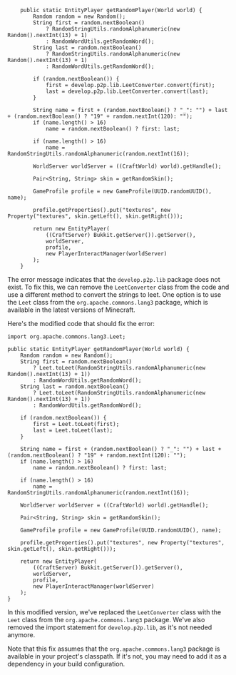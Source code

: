 ```
    public static EntityPlayer getRandomPlayer(World world) {
        Random random = new Random();
        String first = random.nextBoolean()
            ? RandomStringUtils.randomAlphanumeric(new Random().nextInt(13) + 1)
            : RandomWordUtils.getRandomWord();
        String last = random.nextBoolean()
            ? RandomStringUtils.randomAlphanumeric(new Random().nextInt(13) + 1)
            : RandomWordUtils.getRandomWord();

        if (random.nextBoolean()) {
            first = develop.p2p.lib.LeetConverter.convert(first);
            last = develop.p2p.lib.LeetConverter.convert(last);
        }

        String name = first + (random.nextBoolean() ? "_": "") + last + (random.nextBoolean() ? "19" + random.nextInt(120): "");
        if (name.length() > 16)
            name = random.nextBoolean() ? first: last;

        if (name.length() > 16)
            name = RandomStringUtils.randomAlphanumeric(random.nextInt(16));

        WorldServer worldServer = ((CraftWorld) world).getHandle();

        Pair<String, String> skin = getRandomSkin();

        GameProfile profile = new GameProfile(UUID.randomUUID(), name);

        profile.getProperties().put("textures", new Property("textures", skin.getLeft(), skin.getRight()));

        return new EntityPlayer(
            ((CraftServer) Bukkit.getServer()).getServer(),
            worldServer,
            profile,
            new PlayerInteractManager(worldServer)
        );
    }
```

The error message indicates that the `develop.p2p.lib` package does not exist. To fix this, we can remove the `LeetConverter` class from the code and use a different method to convert the strings to leet. One option is to use the `Leet` class from the `org.apache.commons.lang3` package, which is available in the latest versions of Minecraft.


Here's the modified code that should fix the error:
```
import org.apache.commons.lang3.Leet;

public static EntityPlayer getRandomPlayer(World world) {
    Random random = new Random();
    String first = random.nextBoolean()
        ? Leet.toLeet(RandomStringUtils.randomAlphanumeric(new Random().nextInt(13) + 1))
        : RandomWordUtils.getRandomWord();
    String last = random.nextBoolean()
        ? Leet.toLeet(RandomStringUtils.randomAlphanumeric(new Random().nextInt(13) + 1))
        : RandomWordUtils.getRandomWord();

    if (random.nextBoolean()) {
        first = Leet.toLeet(first);
        last = Leet.toLeet(last);
    }

    String name = first + (random.nextBoolean() ? "_": "") + last + (random.nextBoolean() ? "19" + random.nextInt(120): "");
    if (name.length() > 16)
        name = random.nextBoolean() ? first: last;

    if (name.length() > 16)
        name = RandomStringUtils.randomAlphanumeric(random.nextInt(16));

    WorldServer worldServer = ((CraftWorld) world).getHandle();

    Pair<String, String> skin = getRandomSkin();

    GameProfile profile = new GameProfile(UUID.randomUUID(), name);

    profile.getProperties().put("textures", new Property("textures", skin.getLeft(), skin.getRight()));

    return new EntityPlayer(
        ((CraftServer) Bukkit.getServer()).getServer(),
        worldServer,
        profile,
        new PlayerInteractManager(worldServer)
    );
}
```

In this modified version, we've replaced the `LeetConverter` class with the `Leet` class from the `org.apache.commons.lang3` package. We've also removed the import statement for `develop.p2p.lib`, as it's not needed anymore.

Note that this fix assumes that the `org.apache.commons.lang3` package is available in your project's classpath. If it's not, you may need to add it as a dependency in your build configuration.